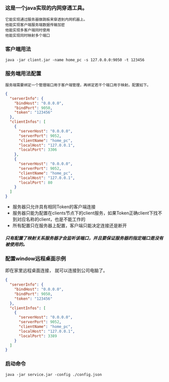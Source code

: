 ### 这是一个java实现的内网穿透工具。
    它能实现通过服务器做跳板来穿透到内网机器上。
    他能实现客户端服务端数据传输加密
    他能实现多客户端同时使用
    他能实现同时映射多个端口

### 客户端用法

    java -jar client.jar -name home_pc -s 127.0.0.0:9050 -t 123456



### 服务端用法配置

    服务端需要绑定一个管理端口用于客户端管理，再绑定若干个端口用于映射。配置如下。

```json
{
  "serverInfo": {
    "bindHost": "0.0.0.0",
    "bindPort": 9050,
    "token": "123456"
  },
  "clientInfos": [
    {
      "serverHost": "0.0.0.0",
      "serverPort": 9052,
      "clientName": "home_pc",
      "localHost": "127.0.0.1",
      "localPort": 3306
    },
    {
      "serverHost": "0.0.0.0",
      "serverPort": 9052,
      "clientName": "home_pc",
      "localHost": "127.0.0.1",
      "localPort": 80
    }
  ]
}
```


- 服务器只允许具有相同Token的客户端连接
- 服务器只能为配置在clients节点下的client服务，如果Token正确client下找不到对应名称的client，也是不能工作的
- 所有配置只在服务器上配置，客户端只能决定连接还是断开



##### 只有配置了映射关系服务器才会监听该端口，并且要保证服务器的指定端口是没有被使用的。



### 配置window远程桌面示例
即在家里远程桌面连接， 就可以连接到公司电脑了。
```json
{
  "serverInfo": {
    "bindHost": "0.0.0.0",
    "bindPort": 9050,
    "token": "123456"
  },
  "clientInfos": [
    {
      "serverHost": "0.0.0.0",
      "serverPort": 9052,
      "clientName": "home_pc",
      "localHost": "127.0.0.1",
      "localPort": 3389
    }
  ]
}
```

### 启动命令

    java -jar service.jar -config ./config.json 

